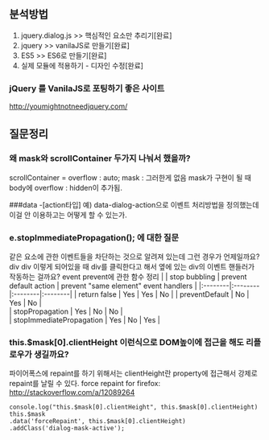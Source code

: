 ## 분석방법
1. jquery.dialog.js >> 핵심적인 요소만 추리기[완료]
2. jquery >> vanilaJS로 만들기[완료]
3. ES5 >> ES6로 만들기[완료]
4. 실제 모듈에 적용하기 - 디자인 수정[완료] 
### jQuery 를 VanilaJS로 포팅하기 좋은 사이트
http://youmightnotneedjquery.com/

## 질문정리
### 왜 mask와 scrollContainer 두가지 나눠서 했을까?
scrollContainer = overflow : auto; 
mask : 그러한게 없음
mask가 구현이 될 때 body에 overflow : hidden이 추가됨. 

###data -[action타입]
예) data-dialog-action으로 이벤트 처리방법을 정의했는데 이걸 안 이용하고는 어떻게 할 수 있는가.  

### e.stopImmediatePropagation(); 에 대한 질문
같은 요소에 관한 이벤트들을 차단하는 것으로 알려져 있는데 그런 경우가 언제일까요? 
div
div 
이렇게 되어있을 때 div를 클릭한다고 해서 옆에 있는 div의 이벤트 핸들러가 작동하는 걸까요? 
event prevent에 관한 함수 정리
|     | stop bubbling | prevent default action |  prevent "same element" event handlers | 
|:--------|:--------|:--------|:--------|
| return false   | Yes | Yes | No |
| preventDefault | No | Yes | No |  
| stopPropagation | Yes | No | No |  
| stopImmediatePropagation | Yes | No | Yes | 

### this.$mask[0].clientHeight 이런식으로 DOM높이에 접근을 해도 리플로우가 생길까요?
파이어폭스에 repaint를 하기 위해서는 clientHeight란 property에 접근해서 강제로 repaint를 날릴 수 있다. 
force repaint for firefox: http://stackoverflow.com/a/12089264
```
console.log("this.$mask[0].clientHeight", this.$mask[0].clientHeight)
this.$mask
.data('forceRepaint', this.$mask[0].clientHeight)
.addClass('dialog-mask-active');
```